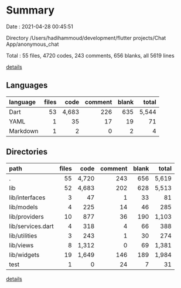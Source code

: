 # Summary

Date : 2021-04-28 00:45:51

Directory /Users/hadihammoud/development/flutter projects/Chat App/anonymous_chat

Total : 55 files,  4720 codes, 243 comments, 656 blanks, all 5619 lines

[details](details.md)

## Languages
| language | files | code | comment | blank | total |
| :--- | ---: | ---: | ---: | ---: | ---: |
| Dart | 53 | 4,683 | 226 | 635 | 5,544 |
| YAML | 1 | 35 | 17 | 19 | 71 |
| Markdown | 1 | 2 | 0 | 2 | 4 |

## Directories
| path | files | code | comment | blank | total |
| :--- | ---: | ---: | ---: | ---: | ---: |
| . | 55 | 4,720 | 243 | 656 | 5,619 |
| lib | 52 | 4,683 | 202 | 628 | 5,513 |
| lib/interfaces | 3 | 47 | 1 | 33 | 81 |
| lib/models | 4 | 225 | 14 | 46 | 285 |
| lib/providers | 10 | 877 | 36 | 190 | 1,103 |
| lib/services.dart | 4 | 318 | 4 | 66 | 388 |
| lib/utilities | 3 | 243 | 1 | 30 | 274 |
| lib/views | 8 | 1,312 | 0 | 69 | 1,381 |
| lib/widgets | 19 | 1,649 | 146 | 189 | 1,984 |
| test | 1 | 0 | 24 | 7 | 31 |

[details](details.md)
